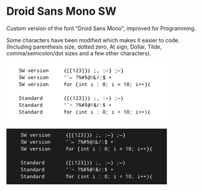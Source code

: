 # Droid Sans Mono SW  

Custom version of the font "Droid Sans Mono", improved for Programming.  

Some characters have been modified which makes it easier to code.  
(Including parenthesis size, dotted zero, At sign, Dollar, Tilde, comma/semicolon/dot sizes and a few other characters).  

![Alt Text](https://github.com/smallwat3r/droid-sans-mono-sw/blob/master/screenshot/screenshot2.png)  

![Alt Text](https://github.com/smallwat3r/droid-sans-mono-sw/blob/master/screenshot/screenshot.png)  
